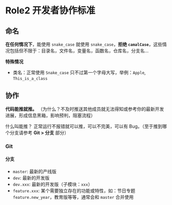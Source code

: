 # Role2 开发者协作标准

## 命名

**在任何情况下**，能使用 `snake_case` 就使用 `snake_case`，**拒绝 `camalCase`**，这些情况包括但不限于：目录名，文件名，变量名，函数名，仓库名，分支名...

**特殊情况**

- 类名：正常使用 `Snake_case` 只不过第一个字母大写，举例：`Apple`, `This_is_a_class`

## 协作

**代码能推就推。** （为什么？不及时推送其他成员就无法得知或参考你的最新开发进展，形成信息黑箱，影响预判，阻塞流程）

什么叫能推？ 正常运行不报错就可以推，可以不完美，可以有 Bug。（至于推到哪个分支请参考 **Git > 分支** 部分）

### Git

#### 分支

- `master`: 最新的产线版
- `dev`: 最新的开发版
- `dev.xxx`: 最新的开发版（子模块：`xxx`）
- `feature.xxx`: 某个需要独立存在的功能或特性，如：节日专题 `feature.new_year`，教育版等等，通常会和 `master` 合并使用
